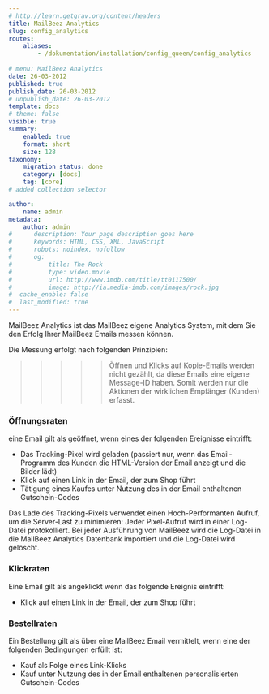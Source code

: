 ```yaml
---
# http://learn.getgrav.org/content/headers
title: MailBeez Analytics
slug: config_analytics
routes:
    aliases:
        - /dokumentation/installation/config_queen/config_analytics
        
# menu: MailBeez Analytics
date: 26-03-2012
published: true
publish_date: 26-03-2012
# unpublish_date: 26-03-2012
template: docs
# theme: false
visible: true
summary:
    enabled: true
    format: short
    size: 128
taxonomy:
    migration_status: done
    category: [docs]
    tag: [core]
# added collection selector

author:
    name: admin
metadata:
    author: admin
#      description: Your page description goes here
#      keywords: HTML, CSS, XML, JavaScript
#      robots: noindex, nofollow
#      og:
#          title: The Rock
#          type: video.movie
#          url: http://www.imdb.com/title/tt0117500/
#          image: http://ia.media-imdb.com/images/rock.jpg
#  cache_enable: false
#  last_modified: true
---
```



MailBeez Analytics ist das MailBeez eigene Analytics System, mit dem Sie den Erfolg Ihrer MailBeez Emails messen können.

Die Messung erfolgt nach folgenden Prinzipien:

>>>>> Öffnen und Klicks auf Kopie-Emails werden nicht gezählt, da diese Emails eine eigene Message-ID haben. Somit werden nur die Aktionen der wirklichen Empfänger (Kunden) erfasst.

### Öffnungsraten

eine Email gilt als geöffnet, wenn eines der folgenden Ereignisse eintrifft:

- Das Tracking-Pixel wird geladen (passiert nur, wenn das Email-Programm des Kunden die HTML-Version der Email anzeigt und die Bilder lädt)
- Klick auf einen Link in der Email, der zum Shop führt
- Tätigung eines Kaufes unter Nutzung des in der Email enthaltenen Gutschein-Codes


Das Lade des Tracking-Pixels verwendet einen Hoch-Performanten Aufruf, um die Server-Last zu minimieren: Jeder Pixel-Aufruf wird in einer Log-Datei protokolliert. Bei jeder Ausführung von MailBeez wird die Log-Datei in die MailBeez Analytics Datenbank importiert und die Log-Datei wird gelöscht.


### Klickraten

Eine Email gilt als angeklickt wenn das folgende Ereignis eintrifft:
- Klick auf einen Link in der Email, der zum Shop führt


### Bestellraten

Ein Bestellung gilt als über eine MailBeez Email vermittelt, wenn eine der folgenden Bedingungen erfüllt ist:

- Kauf als Folge eines Link-Klicks
- Kauf unter Nutzung des in der Email enthaltenen personalisierten Gutschein-Codes

